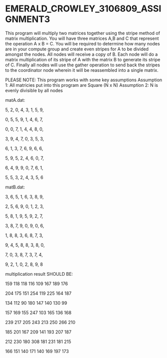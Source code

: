 # EMERALD_CROWLEY_3106809_ASSIGNMENT3


This program will multiply two matrices together using the stripe method of matrix multiplication. 
You will have three matrices A,B and C that represent the operation A x B = C. 
You will be required to determine how many nodes are in your compute group and create even stripes for A to be divided amongst the nodes. 
All nodes will receive a copy of B. 
Each node will do a matrix multiplication of its stripe of A with the matrix B to generate its stripe of C. 
Finally all nodes will use the gather operation to send back the stripes to the coordinator node wherein it will be reassembled into a single matrix.


PLEASE NOTE: This program works with some key assumptions
Assumption 1: All matricies put into this program are Square (N x N)
Assumption 2: N is evenly divisible by all nodes

matA.dat:

5, 2, 0, 4, 3, 1, 5, 9,

0, 5, 5, 9, 1, 4, 6, 7,

0, 0, 7, 1, 4, 4, 8, 0,

3, 9, 4, 7, 0, 3, 5, 3,

6, 1, 3, 7, 6, 9, 6, 6,

5, 9, 5, 2, 4, 6, 0, 7,

6, 4, 9, 9, 0, 7, 6, 1,

5, 5, 3, 2, 4, 3, 5, 6


matB.dat:

3, 6, 5, 1, 6, 3, 8, 9,

2, 5, 6, 9, 0, 1, 2, 3,

5, 8, 1, 9, 5, 9, 2, 7,

3, 8, 7, 9, 0, 9, 0, 6,

1, 8, 8, 3, 6, 8, 7, 3,

9, 4, 5, 8, 8, 3, 8, 0,

7, 0, 3, 8, 7, 3, 7, 4,

9, 2, 1, 0, 2, 8, 9, 8


multiplication result SHOULD BE:

159	118	118	116	109	167	189	176

204	175	151	254	119	225	164	187

134	112	90	180	147	140	130	99

157	169	155	247	103	165	136	168

239	217	205	243	213	250	266	210

185	201	167	209	141	193	207	187

212	230	180	308	181	231	181	215

166	151	140	171	140	169	197	173
